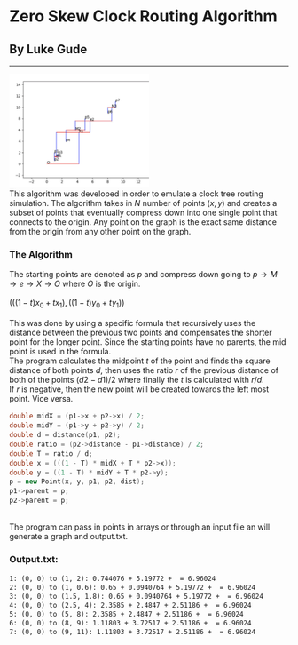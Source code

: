 # Zero Skew Clock Routing Algorithm
## By Luke Gude
---
<img src="7_point_plot.png" alt="drawing" width="50%"/></img><br>
This algorithm was developed in order to emulate a clock tree routing simulation. The algorithm takes in $N$ number of points $(x,y)$ and creates a subset of points that eventually compress down into one single point that connects to the origin.
Any point on the graph is the exact same distance from the origin from any other point on the graph.   
### The Algorithm

The starting points are denoted as $p$ and compress down going to $p \rightarrow M \rightarrow e \rightarrow X \rightarrow O$ where $O$ is the origin.<br><br>
$(((1−t)x_0+tx_1), ((1−t)y_0+ty_1))$
<br><br>
This was done by using a specific formula that recursively uses the distance between the previous two points and compensates the shorter point for the longer point. Since the starting points have no parents, the mid point is used in the formula.
<br>
The program calculates the midpoint $t$ of the point and finds the square distance of both points $d$, then uses the ratio $r$ of the previous distance of both of the points $(d2-d1)/2$ where finally the $t$ is calculated with $r/d$.<br>
If $r$ is negative, then the new point will be created towards the left most point. Vice versa.

```cpp
double midX = (p1->x + p2->x) / 2;
double midY = (p1->y + p2->y) / 2;
double d = distance(p1, p2);
double ratio = (p2->distance - p1->distance) / 2;
double T = ratio / d;
double x = (((1 - T) * midX + T * p2->x));
double y = ((1 - T) * midY + T * p2->y);
p = new Point(x, y, p1, p2, dist);
p1->parent = p;
p2->parent = p;
```
<br>
The program can pass in points in arrays or through an input file an will generate a graph and output.txt.

### Output.txt:
```
1: (0, 0) to (1, 2): 0.744076 + 5.19772 +  = 6.96024
2: (0, 0) to (1, 0.6): 0.65 + 0.0940764 + 5.19772 +  = 6.96024
3: (0, 0) to (1.5, 1.8): 0.65 + 0.0940764 + 5.19772 +  = 6.96024
4: (0, 0) to (2.5, 4): 2.3585 + 2.4847 + 2.51186 +  = 6.96024
5: (0, 0) to (5, 8): 2.3585 + 2.4847 + 2.51186 +  = 6.96024
6: (0, 0) to (8, 9): 1.11803 + 3.72517 + 2.51186 +  = 6.96024
7: (0, 0) to (9, 11): 1.11803 + 3.72517 + 2.51186 +  = 6.96024
```
